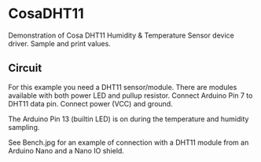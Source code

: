 CosaDHT11
=========

Demonstration of Cosa DHT11 Humidity & Temperature Sensor device
driver. Sample and print values. 

Circuit
-------
For this example you need a DHT11 sensor/module. There are modules
available with both power LED and pullup resistor. Connect Arduino Pin
7 to DHT11 data pin. Connect power (VCC) and ground. 

The Arduino Pin 13 (builtin LED) is on during the temperature and
humidity sampling. 

See Bench.jpg for an example of connection with a DHT11 module from an
Arduino Nano and a Nano IO shield. 


